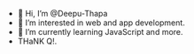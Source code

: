 - 👋 Hi, I’m @Deepu-Thapa
- 👀 I’m interested in web and app development.
- 🌱 I’m currently learning JavaScript and more.
- THaNK Q!.

<!---
Deepu-Thapa/Deepu-Thapa is a ✨ special ✨ repository because its `README.md` (this file) appears on your GitHub profile.
You can click the Preview link to take a look at your changes.
--->
